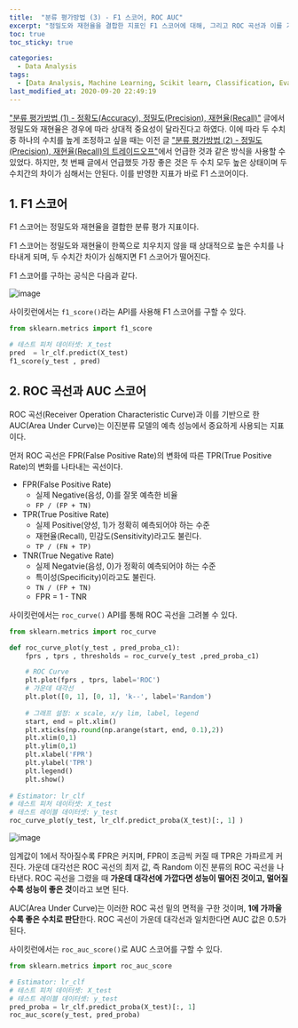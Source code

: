 ```yaml
---
title:  "분류 평가방법 (3) - F1 스코어, ROC AUC"
excerpt: "정밀도와 재현율을 결합한 지표인 F1 스코어에 대해, 그리고 ROC 곡선과 이를 기반으로 한 AUC 스코어에 대해 정리한 글입니다."
toc: true
toc_sticky: true

categories:
  - Data Analysis
tags:
  - [Data Analysis, Machine Learning, Scikit learn, Classification, Evaluation, F1 Score, ROC AUC]
last_modified_at: 2020-09-20 22:49:19
---
```


["분류 평가방법 (1) - 정확도(Accuracy), 정밀도(Precision), 재현율(Recall)"](https://ek-koh.github.io/data%20analysis/evaluation/) 글에서 정밀도와 재현율은 경우에 따라 상대적 중요성이 달라진다고 하였다. 이에 따라 두 수치 중 하나의 수치를 높게 조정하고 싶을 때는 이전 글 ["분류 평가방법 (2) - 정밀도(Precision), 재현율(Recall)의 트레이드오프"](https://ek-koh.github.io/data%20analysis/pr-tradeoff/)에서 언급한 것과 같은 방식을 사용할 수 있었다.
하지만, 첫 번째 글에서 언급했듯 가장 좋은 것은 두 수치 모두 높은 상태이며 두 수치간의 차이가 심해서는 안된다. 이를 반영한 지표가 바로 F1 스코어이다.  

## 1. F1 스코어  

F1 스코어는 정밀도와 재현율을 결합한 분류 평가 지표이다.  

F1 스코어는 정밀도와 재현율이 한쪽으로 치우치지 않을 때 상대적으로 높은 수치를 나타내게 되며, 두 수치간 차이가 심해지면 F1 스코어가 떨어진다.  

F1 스코어를 구하는 공식은 다음과 같다.  

![image](https://user-images.githubusercontent.com/58713684/93713291-cc080d00-fb95-11ea-928f-df52ceef1c68.png)  

사이킷런에서는 `f1_score()`라는 API를 사용해 F1 스코어를 구할 수 있다.  

```py
from sklearn.metrics import f1_score

# 테스트 피처 데이터셋: X_test
pred  = lr_clf.predict(X_test)
f1_score(y_test , pred)
```  

## 2. ROC 곡선과 AUC 스코어  

ROC 곡선(Receiver Operation Characteristic Curve)과 이를 기반으로 한 AUC(Area Under Curve)는 이진분류 모델의 예측 성능에서 중요하게 사용되는 지표이다.  

먼저 ROC 곡선은 FPR(False Positive Rate)의 변화에 따른 TPR(True Positive Rate)의 변화를 나타내는 곡선이다.  

- FPR(False Positive Rate)
  - 실제 Negative(음성, 0)를 잘못 예측한 비율
  - `FP / (FP + TN)`
- TPR(True Positive Rate)
  - 실제 Positive(양성, 1)가 정확히 예측되어야 하는 수준
  - 재현율(Recall), 민감도(Sensitivity)라고도 불린다.
  - `TP / (FN + TP)`
- TNR(True Negative Rate)
  - 실제 Negatvie(음성, 0)가 정확히 예측되어야 하는 수준
  - 특이성(Specificity)이라고도 불린다.
  - `TN / (FP + TN)`
  - FPR = 1 - TNR  

사이킷런에서는 `roc_curve()` API를 통해 ROC 곡선을 그려볼 수 있다.  

```py
from sklearn.metrics import roc_curve

def roc_curve_plot(y_test , pred_proba_c1):
    fprs , tprs , thresholds = roc_curve(y_test ,pred_proba_c1)

    # ROC Curve
    plt.plot(fprs , tprs, label='ROC')
    # 가운데 대각선
    plt.plot([0, 1], [0, 1], 'k--', label='Random')
    
    # 그래프 설정: x scale, x/y lim, label, legend
    start, end = plt.xlim()
    plt.xticks(np.round(np.arange(start, end, 0.1),2))
    plt.xlim(0,1)
    plt.ylim(0,1)
    plt.xlabel('FPR')
    plt.ylabel('TPR')
    plt.legend()
    plt.show()
    
# Estimator: lr_clf
# 테스트 피처 데이터셋: X_test
# 테스트 레이블 데이터셋: y_test
roc_curve_plot(y_test, lr_clf.predict_proba(X_test)[:, 1] )
```  

![image](https://user-images.githubusercontent.com/58713684/93713941-34f18400-fb9a-11ea-9629-cb097de4a588.png)  


임계값이 1에서 작아질수록 FPR은 커지며, FPR이 조금씩 커질 때 TPR은 가파르게 커진다. 가운데 대각선은 ROC 곡선의 최저 값, 즉 Random 이진 분류의 ROC 곡선을 나타낸다. ROC 곡선을 그렸을 때 **가운데 대각선에 가깝다면 성능이 떨어진 것이고, 멀어질수록 성능이 좋은 것**이라고 보면 된다.  

AUC(Area Under Curve)는 이러한 ROC 곡선 밑의 면적을 구한 것이며, **1에 가까울수록 좋은 수치로 판단**한다. ROC 곡선이 가운데 대각선과 일치한다면 AUC 값은 0.5가 된다.  

사이킷런에서는 `roc_auc_score()`로 AUC 스코어를 구할 수 있다.  

```py
from sklearn.metrics import roc_auc_score

# Estimator: lr_clf
# 테스트 피처 데이터셋: X_test
# 테스트 레이블 데이터셋: y_test
pred_proba = lr_clf.predict_proba(X_test)[:, 1]
roc_auc_score(y_test, pred_proba)
```  





